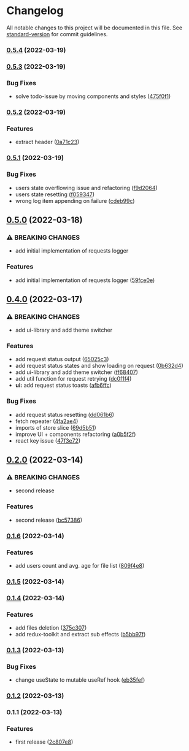 # Changelog

All notable changes to this project will be documented in this file. See [standard-version](https://github.com/conventional-changelog/standard-version) for commit guidelines.

### [0.5.4](https://github.com/m0rtyn/csv-reader/compare/v0.5.3...v0.5.4) (2022-03-19)

### [0.5.3](https://github.com/m0rtyn/csv-reader/compare/v0.5.2...v0.5.3) (2022-03-19)


### Bug Fixes

* solve todo-issue by moving components and styles ([475f0f1](https://github.com/m0rtyn/csv-reader/commit/475f0f1381ce066bb780e02619ee65cda4984228))

### [0.5.2](https://github.com/m0rtyn/csv-reader/compare/v0.5.1...v0.5.2) (2022-03-19)


### Features

* extract header ([0a71c23](https://github.com/m0rtyn/csv-reader/commit/0a71c23695a58de4a39f251a271385bc12e8beb9))

### [0.5.1](https://github.com/m0rtyn/csv-reader/compare/v0.5.0...v0.5.1) (2022-03-19)


### Bug Fixes

* users state overflowing issue and refactoring ([f9d2064](https://github.com/m0rtyn/csv-reader/commit/f9d206448190676cb8a6105809c73ace54d22b61))
* users state resetting ([f059347](https://github.com/m0rtyn/csv-reader/commit/f05934791536344d7c292414300f6aeb786951f1))
* wrong log item appending on failure ([cdeb99c](https://github.com/m0rtyn/csv-reader/commit/cdeb99c10b8f1c2b9ac5bdaeceee6ffca0698209))

## [0.5.0](https://github.com/m0rtyn/csv-reader/compare/v0.4.0...v0.5.0) (2022-03-18)


### ⚠ BREAKING CHANGES

* add initial implementation of requests logger

### Features

* add initial implementation of requests logger ([59fce0e](https://github.com/m0rtyn/csv-reader/commit/59fce0e8cf63bc6109a318174353104750abd7b3))

## [0.4.0](https://github.com/m0rtyn/csv-reader/compare/v0.2.0...v0.4.0) (2022-03-17)


### ⚠ BREAKING CHANGES

* add ui-library and add theme switcher

### Features

* add request status output ([65025c3](https://github.com/m0rtyn/csv-reader/commit/65025c3c5283a71a847c59ef1dcd57809befcd9f))
* add request status states and show loading on request ([0b632d4](https://github.com/m0rtyn/csv-reader/commit/0b632d43d523593184b2ea937e13f5f00781138d))
* add ui-library and add theme switcher ([ff68407](https://github.com/m0rtyn/csv-reader/commit/ff6840771fccdf2399bae656afe3c833018047fb))
* add util function for request retrying ([dc0f1f4](https://github.com/m0rtyn/csv-reader/commit/dc0f1f4342ac3bac51713ff8c8cf75597f0eae02))
* **ui:** add request status toasts ([afb6ffc](https://github.com/m0rtyn/csv-reader/commit/afb6ffce3ee4e61c958f8d3b9fbc5ce408495eab))


### Bug Fixes

* add request status resetting ([dd061b6](https://github.com/m0rtyn/csv-reader/commit/dd061b63901c4f9669426fa54278afec6ddcc4f2))
* fetch repeater ([4fa2ae4](https://github.com/m0rtyn/csv-reader/commit/4fa2ae45874b0bb96d05d15708259f6347335c95))
* imports of store slice ([69d5b51](https://github.com/m0rtyn/csv-reader/commit/69d5b514d7f59b8001430abbd346f0cb7efed1ec))
* improve UI + components refactoring ([a0b5f2f](https://github.com/m0rtyn/csv-reader/commit/a0b5f2f935218b0f607d423350cde9f00593aed6))
* react key issue ([47f3e72](https://github.com/m0rtyn/csv-reader/commit/47f3e72a995b8aae6f8e69b16ebafa7b8f9cfb44))


## [0.2.0](https://github.com/m0rtyn/csv-reader/compare/v0.1.6...v0.2.0) (2022-03-14)


### ⚠ BREAKING CHANGES

* second release

### Features

* second release ([bc57386](https://github.com/m0rtyn/csv-reader/commit/bc573865024b5c00efc9bc7c0c7c9d77080dd39a))

### [0.1.6](https://github.com/m0rtyn/csv-reader/compare/v0.1.5...v0.1.6) (2022-03-14)


### Features

* add users count and avg. age for file list ([809f4e8](https://github.com/m0rtyn/csv-reader/commit/809f4e8962c4450f98516a553c79eab057232708))

### [0.1.5](https://github.com/m0rtyn/csv-reader/compare/v0.1.4...v0.1.5) (2022-03-14)

### [0.1.4](https://github.com/m0rtyn/csv-reader/compare/v0.1.3...v0.1.4) (2022-03-14)


### Features

* add files deletion ([375c307](https://github.com/m0rtyn/csv-reader/commit/375c307ce42c8d2241db7485b39f2d189fdea415))
* add redux-toolkit and extract sub effects ([b5bb97f](https://github.com/m0rtyn/csv-reader/commit/b5bb97f41e7d67f4825d2a2143cfc07e9da1aa04))

### [0.1.3](https://github.com/m0rtyn/csv-reader/compare/v0.1.2...v0.1.3) (2022-03-13)


### Bug Fixes

* change useState to mutable useRef hook ([eb35fef](https://github.com/m0rtyn/csv-reader/commit/eb35fef58595db91194d16f4b289973176e5f3b6))

### [0.1.2](https://github.com/m0rtyn/csv-reader/compare/v0.1.1...v0.1.2) (2022-03-13)

### 0.1.1 (2022-03-13)


### Features

* first release ([2c807e8](https://github.com/m0rtyn/csv-reader/commit/2c807e805e619bb2a50968b181845f2ca65f40d5))
